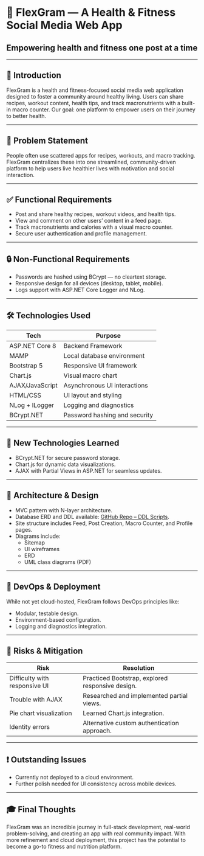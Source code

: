 # 💪 FlexGram — A Health & Fitness Social Media Web App

## Empowering health and fitness one post at a time

---

## 📌 Introduction

FlexGram is a health and fitness-focused social media web application designed to foster a community around healthy living. Users can share recipes, workout content, health tips, and track macronutrients with a built-in macro counter. Our goal: one platform to empower users on their journey to better health.

---

## 🎯 Problem Statement

People often use scattered apps for recipes, workouts, and macro tracking. FlexGram centralizes these into one streamlined, community-driven platform to help users live healthier lives with motivation and social interaction.

---

## ✅ Functional Requirements

- Post and share healthy recipes, workout videos, and health tips.
- View and comment on other users’ content in a feed page.
- Track macronutrients and calories with a visual macro counter.
- Secure user authentication and profile management.

---

## 🔒 Non-Functional Requirements

- Passwords are hashed using BCrypt — no cleartext storage.
- Responsive design for all devices (desktop, tablet, mobile).
- Logs support with ASP.NET Core Logger and NLog.

---

## 🛠 Technologies Used

| Tech               | Purpose                                |
| ------------------ | -------------------------------------- |
| ASP.NET Core 8     | Backend Framework                      |
| MAMP               | Local database environment             |
| Bootstrap 5        | Responsive UI framework                |
| Chart.js           | Visual macro chart                     |
| AJAX/JavaScript    | Asynchronous UI interactions           |
| HTML/CSS           | UI layout and styling                  |
| NLog + ILogger     | Logging and diagnostics                |
| BCrypt.NET         | Password hashing and security          |

---

## 🧠 New Technologies Learned

- BCrypt.NET for secure password storage.
- Chart.js for dynamic data visualizations.
- AJAX with Partial Views in ASP.NET for seamless updates.

---

## 🧰 Architecture & Design

- MVC pattern with N-layer architecture.
- Database ERD and DDL available: [GitHub Repo – DDL Scripts](#).
- Site structure includes Feed, Post Creation, Macro Counter, and Profile pages.
- Diagrams include:
  - Sitemap
  - UI wireframes
  - ERD
  - UML class diagrams (PDF)

---

## 🧪 DevOps & Deployment

While not yet cloud-hosted, FlexGram follows DevOps principles like:
- Modular, testable design.
- Environment-based configuration.
- Logging and diagnostics integration.

---

## 🛑 Risks & Mitigation

| Risk                             | Resolution                                  |
| -------------------------------- | ------------------------------------------- |
| Difficulty with responsive UI   | Practiced Bootstrap, explored responsive design. |
| Trouble with AJAX                | Researched and implemented partial views.  |
| Pie chart visualization          | Learned Chart.js integration.              |
| Identity errors                  | Alternative custom authentication approach. |

---

## ❗ Outstanding Issues

- Currently not deployed to a cloud environment.
- Further polish needed for UI consistency across mobile devices.

---

## 🎓 Final Thoughts

FlexGram was an incredible journey in full-stack development, real-world problem-solving, and creating an app with real community impact. With more refinement and cloud deployment, this project has the potential to become a go-to fitness and nutrition platform.

